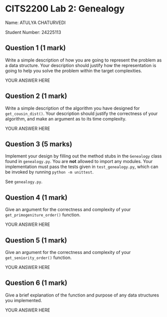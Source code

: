 # CITS2200 Lab 2: Genealogy

Name: ATULYA CHATURVEDI

Student Number: 24225113


## Question 1 (1 mark)
Write a simple description of how you are going to represent the problem as a data structure.
Your description should justify how the representation is going to help you solve the problem within the target complexities.

YOUR ANSWER HERE


## Question 2 (1 mark)
Write a simple description of the algorithm you have designed for `get_cousin_dist()`.
Your description should justify the correctness of your algorithm, and make an argument as to its time complexity.

YOUR ANSWER HERE


## Question 3 (5 marks)
Implement your design by filling out the method stubs in the `Genealogy` class found in `genealogy.py`.
You are **not** allowed to import any modules.
Your implementation must pass the tests given in `test_genealogy.py`, which can be invoked by running `python -m unittest`.

See `genealogy.py`.


## Question 4 (1 mark)
Give an argument for the correctness and complexity of your `get_primogeniture_order()` function.

YOUR ANSWER HERE


## Question 5 (1 mark)
Give an argument for the correctness and complexity of your `get_seniority_order()` function.

YOUR ANSWER HERE


## Question 6 (1 mark)
Give a brief explanation of the function and purpose of any data structures you implemented.

YOUR ANSWER HERE